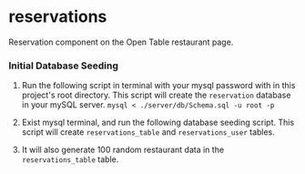 # reservations
Reservation component on the Open Table restaurant page. 


### Initial Database Seeding

1. Run the following script in terminal with your mysql password with in this project's root directory. This script will create the `reservation` database in your mySQL server. 
    `mysql < ./server/db/Schema.sql -u root -p`

2. Exist mysql terminal, and run the following database seeding script. This script will create  `reservations_table` and `reservations_user` tables. 


3. It will also generate 100 random restaurant data in the `reservations_table` table. 
